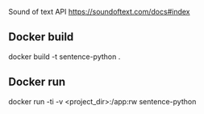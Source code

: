 Sound of text API
https://soundoftext.com/docs#index

## Docker build

docker build -t sentence-python .

## Docker run

docker run -ti -v <project_dir>:/app:rw sentence-python

